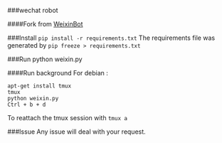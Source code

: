 

###wechat robot

####Fork from [WeixinBot](https://github.com/Urinx/WeixinBot)


###Install
`pip install -r requirements.txt`
The requirements file was generated by `pip freeze > requirements.txt`


###Run
python weixin.py

####Run background
For debian :
```
apt-get install tmux
tmux 
python weixin.py
Ctrl + b + d
```
To reattach the tmux session with `tmux a`


###Issue
Any issue will deal with your request. 